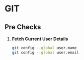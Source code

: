 # GIT
## Pre Checks
1. **Fetch Current User Details**
   ```sh
   git config --global user.name
   git config --global user.email

